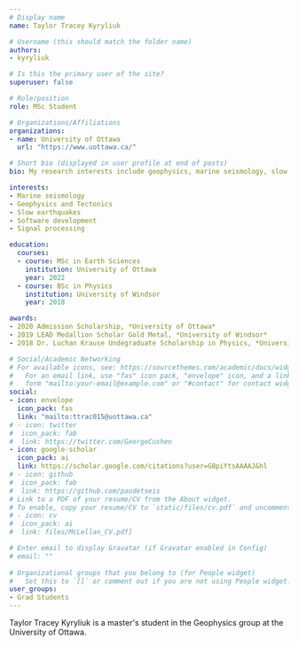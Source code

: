 ```yaml
---
# Display name
name: Taylor Tracey Kyryliuk

# Username (this should match the folder name)
authors:
- kyryliuk

# Is this the primary user of the site?
superuser: false

# Role/position
role: MSc Student

# Organizations/Affiliations
organizations:
- name: University of Ottawa
  url: "https://www.uottawa.ca/"

# Short bio (displayed in user profile at end of posts)
bio: My research interests include geophysics, marine seismology, slow earthquakes, tectonics, signal processing and software development.

interests:
- Marine seismology
- Geophysics and Tectonics
- Slow earthquakes
- Software development
- Signal processing

education:
  courses:
  - course: MSc in Earth Sciences
    institution: University of Ottawa
    year: 2022
  - course: BSc in Physics
    institution: University of Windsor
    year: 2018

awards:
- 2020 Admission Scholarship, *University of Ottawa*
- 2019 LEAD Medallion Scholar Gold Metal, *University of Windsor*
- 2018 Dr. Luchan Krause Undegraduate Scholarship in Physics, *University of Windsor Physics Department*

# Social/Academic Networking
# For available icons, see: https://sourcethemes.com/academic/docs/widgets/#icons
#   For an email link, use "fas" icon pack, "envelope" icon, and a link in the
#   form "mailto:your-email@example.com" or "#contact" for contact widget.
social:
- icon: envelope
  icon_pack: fas
  link: "mailto:ttrac015@uottawa.ca"
# - icon: twitter
#  icon_pack: fab
#  link: https://twitter.com/GeorgeCushen
- icon: google-scholar
  icon_pack: ai
  link: https://scholar.google.com/citations?user=GBpiYtsAAAAJ&hl
# - icon: github
#  icon_pack: fab
#  link: https://github.com/paudetseis
# Link to a PDF of your resume/CV from the About widget.
# To enable, copy your resume/CV to `static/files/cv.pdf` and uncomment the lines below.  
# - icon: cv
#  icon_pack: ai
#  link: files/McLellan_CV.pdf]

# Enter email to display Gravatar (if Gravatar enabled in Config)
# email: ""
  
# Organizational groups that you belong to (for People widget)
#   Set this to `[]` or comment out if you are not using People widget.  
user_groups:
- Grad Students
---
```


Taylor Tracey Kyryliuk is a master's student in the Geophysics group at the University of Ottawa.

